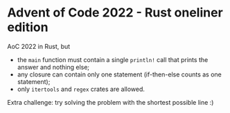 # Advent of Code 2022 - Rust oneliner edition

AoC 2022 in Rust, but

- the `main` function must contain a single `println!` call that prints the answer and nothing else;
- any closure can contain only one statement (if-then-else counts as one statement);
- only `itertools` and `regex` crates are allowed.

Extra challenge: try solving the problem with the shortest possible line :)
